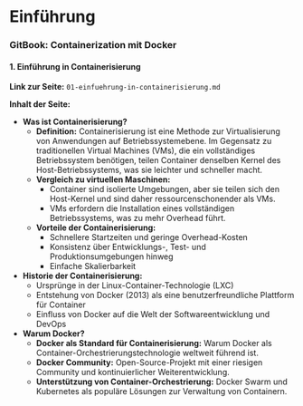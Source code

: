 # Einführung

### **GitBook: Containerization mit Docker**

#### 1. **Einführung in Containerisierung**

**Link zur Seite:** `01-einfuehrung-in-containerisierung.md`

**Inhalt der Seite:**

* **Was ist Containerisierung?**
  * **Definition:** Containerisierung ist eine Methode zur Virtualisierung von Anwendungen auf Betriebssystemebene. Im Gegensatz zu traditionellen Virtual Machines (VMs), die ein vollständiges Betriebssystem benötigen, teilen Container denselben Kernel des Host-Betriebssystems, was sie leichter und schneller macht.
  * **Vergleich zu virtuellen Maschinen:**
    * Container sind isolierte Umgebungen, aber sie teilen sich den Host-Kernel und sind daher ressourcenschonender als VMs.
    * VMs erfordern die Installation eines vollständigen Betriebssystems, was zu mehr Overhead führt.
  * **Vorteile der Containerisierung:**
    * Schnellere Startzeiten und geringe Overhead-Kosten
    * Konsistenz über Entwicklungs-, Test- und Produktionsumgebungen hinweg
    * Einfache Skalierbarkeit
* **Historie der Containerisierung:**
  * Ursprünge in der Linux-Container-Technologie (LXC)
  * Entstehung von Docker (2013) als eine benutzerfreundliche Plattform für Container
  * Einfluss von Docker auf die Welt der Softwareentwicklung und DevOps
* **Warum Docker?**
  * **Docker als Standard für Containerisierung:** Warum Docker als Container-Orchestrierungstechnologie weltweit führend ist.
  * **Docker Community:** Open-Source-Projekt mit einer riesigen Community und kontinuierlicher Weiterentwicklung.
  * **Unterstützung von Container-Orchestrierung:** Docker Swarm und Kubernetes als populäre Lösungen zur Verwaltung von Containern.

